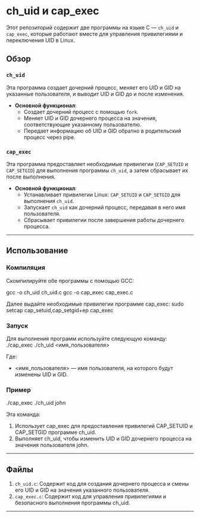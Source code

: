 # ch_uid и cap_exec

Этот репозиторий содержит две программы на языке C — `ch_uid` и `cap_exec`, которые работают вместе для управления привилегиями и переключения UID в Linux.

## Обзор

### `ch_uid`
Эта программа создает дочерний процесс, меняет его UID и GID на указанные пользователя, и выводит UID и GID до и после изменения.

- **Основной функционал**:
  - Создает дочерний процесс с помощью `fork`.
  - Меняет UID и GID дочернего процесса на значения, соответствующие указанному пользователю.
  - Передает информацию об UID и GID обратно в родительский процесс через pipe.

### `cap_exec`
Эта программа предоставляет необходимые привилегии (`CAP_SETUID` и `CAP_SETGID`) для выполнения программы `ch_uid`, а затем сбрасывает их после выполнения.

- **Основной функционал**:
  - Устанавливает привилегии Linux: `CAP_SETUID` и `CAP_SETGID` для выполнения `ch_uid`.
  - Запускает `ch_uid` как дочерний процесс, передавая в него имя пользователя.
  - Сбрасывает привилегии после завершения работы дочернего процесса.

---

## Использование

### Компиляция
Скомпилируйте обе программы с помощью GCC:

gcc -o ch_uid ch_uid.c
gcc -o cap_exec cap_exec.c

Далее выдайте необходимые привилегии программе cap_exec:
sudo setcap cap_setuid,cap_setgid+ep cap_exec

### Запуск
Для выполнения программ используйте следующую команду:
./cap_exec ./ch_uid <имя_пользователя>

Где:
- <имя_пользователя> — имя пользователя, на которого будут изменены UID и GID.

### Пример
./cap_exec ./ch_uid john

Эта команда:
1. Использует cap_exec для предоставления привилегий CAP_SETUID и CAP_SETGID программе ch_uid.
2. Выполняет ch_uid, чтобы изменить UID и GID дочернего процесса на значения пользователя john.

---

## Файлы

1. `ch_uid.c`: Содержит код для создания дочернего процесса и смены его UID и GID на значения указанного пользователя.
2. `cap_exec.c`: Содержит код для управления привилегиями и безопасного выполнения программы ch_uid.

---

